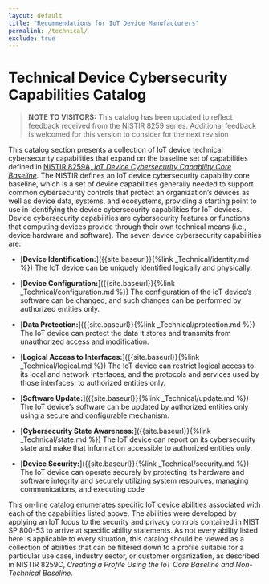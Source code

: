 ```yaml
---
layout: default
title: "Recommendations for IoT Device Manufacturers"
permalink: /technical/
exclude: true
---
```


# Technical Device Cybersecurity Capabilities Catalog

> **NOTE TO VISITORS:**  This catalog has been updated to reflect feedback received from the NISTIR 8259 series. Additional feedback is welcomed for this version to consider for the next revision  

This catalog section presents a collection of IoT device technical cybersecurity capabilities that expand on the baseline set of capabilities defined in [NISTIR 8259A, ](https://nvlpubs.nist.gov/nistpubs/ir/2020/NIST.IR.8259A.pdf)[*IoT Device Cybersecurity Capability Core Baseline*](https://nvlpubs.nist.gov/nistpubs/ir/2020/NIST.IR.8259A.pdf).  The NISTIR defines an IoT device cybersecurity capability core baseline, which is a set of device capabilities generally needed to support common cybersecurity controls that protect an organization’s devices as well as device data, systems, and ecosystems, providing a starting point to use in identifying the device cybersecurity capabilities for IoT devices. Device cybersecurity capabilities are cybersecurity features or functions that computing devices provide through their own technical means (i.e., device hardware and software). The seven device cybersecurity capabilities are:

* [**Device Identification:**]({{site.baseurl}}{%link _Technical/identity.md %}) The IoT device can be uniquely identified logically and physically.

* [**Device Configuration:**]({{site.baseurl}}{%link _Technical/configuration.md %}) The configuration of the IoT device’s software can be changed, and such changes can be performed by authorized entities only.

* [**Data Protection:**]({{site.baseurl}}{%link _Technical/protection.md %}) The IoT device can protect the data it stores and transmits from unauthorized access and modification.

* [**Logical Access to Interfaces:**]({{site.baseurl}}{%link _Technical/logical.md %}) The IoT device can restrict logical access to its local and network interfaces, and the protocols and services used by those interfaces, to authorized entities only.

* [**Software Update:**]({{site.baseurl}}{%link _Technical/update.md %}) The IoT device’s software can be updated by authorized entities only using a secure and configurable mechanism.

* [**Cybersecurity State Awareness:**]({{site.baseurl}}{%link _Technical/state.md %}) The IoT device can report on its cybersecurity state and make that information accessible to authorized entities only.

* [**Device Security:**]({{site.baseurl}}{%link _Technical/security.md %}) The IoT device can operate securely by protecting its hardware and software integrity and securely utilizing system resources, managing communications, and executing code

This on-line catalog enumerates specific IoT device abilities associated with each of the capabilities listed above. The abilities were developed by applying an IoT focus to the security and privacy controls contained in NIST SP 800-53 to arrive at specific ability statements. As not every ability listed here is applicable to every situation, this catalog should be viewed as a collection of abilities that can be filtered down to a profile suitable for a particular use case, industry sector, or customer organization, as described in NISTIR 8259C, _Creating a Profile Using the IoT Core Baseline and Non-Technical Baseline_.
  
   
   
   
   
   
   
   
   
   
   
